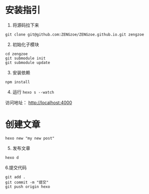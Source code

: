 # 安装指引

1. 将源码拉下来

```
git clone git@github.com:ZENGzoe/ZENGzoe.github.io.git zengzoe
```

2. 初始化子模块

```
cd zengzoe
git submodule init
git submodule update
```

3. 安装依赖

```
npm install
```

4. 运行 `hexo s --watch`

访问地址： [http://localhost:4000](http://localhost:4000)

# 创建文章

```
hexo new "my new post"
```

5. 发布文章
```
hexo d
```

6.提交代码
```
git add .
git commit -m "提交"
git push origin hexo
```


